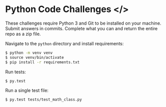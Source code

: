 # Python Code Challenges </>

These challenges require Python 3 and Git to be installed on your machine. Submit answers in commits. Complete what you can and return the entire repo as a zip file.

Navigate to the `python` directory and install requirements:

```bash
$ python -m venv venv
$ source venv/bin/activate
$ pip install -r requirements.txt
```

Run tests:

```bash
$ py.test
```

Run a single test file:

```bash
$ py.test tests/test_math_class.py
```
